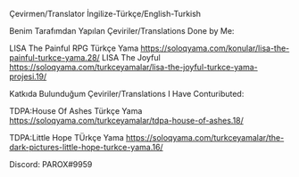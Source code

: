 
Çevirmen/Translator
İngilize-Türkçe/English-Turkish

Benim Tarafımdan Yapılan Çeviriler/Translations Done by Me:

LISA The Painful RPG Türkçe Yama 
https://soloqyama.com/konular/lisa-the-painful-turkce-yama.28/
LISA The Joyful
https://soloqyama.com/turkceyamalar/lisa-the-joyful-turkce-yama-projesi.19/

Katkıda Bulunduğum Çeviriler/Translations I Have Contuributed:

TDPA:House Of Ashes Türkçe Yama
https://soloqyama.com/turkceyamalar/tdpa-house-of-ashes.18/

TDPA:Little Hope TÜrkçe Yama
https://soloqyama.com/turkceyamalar/the-dark-pictures-little-hope-turkce-yama.16/


Discord:
PAROX#9959
